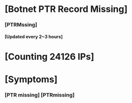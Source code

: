 # [Botnet PTR Record Missing]
### [PTRMssing]
#### [Updated every 2~3 hours]

# [Counting 24126 IPs]

# [Symptoms] 
###   [PTR missing] [PTRmissing]
